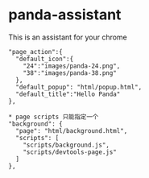 # panda-assistant
This is an assistant for your chrome

```
"page_action":{
  "default_icon":{
    "24":"images/panda-24.png",
    "38":"images/panda-38.png"
  },
  "default_popup": "html/popup.html",
  "default_title":"Hello Panda"
},

* page scripts 只能指定一个
"background": {
  "page": "html/background.html",
  "scripts": [
    "scripts/background.js",
    "scripts/devtools-page.js"
  ]
},
```